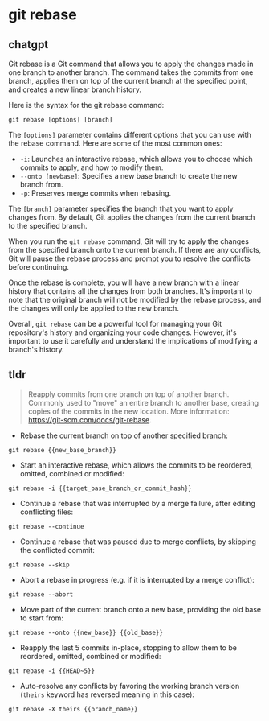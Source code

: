 # git rebase 
## chatgpt 
Git rebase is a Git command that allows you to apply the changes made in one branch to another branch. The command takes the commits from one branch, applies them on top of the current branch at the specified point, and creates a new linear branch history.

Here is the syntax for the git rebase command:

```
git rebase [options] [branch]
```

The `[options]` parameter contains different options that you can use with the rebase command. Here are some of the most common ones:

- `-i`: Launches an interactive rebase, which allows you to choose which commits to apply, and how to modify them.
- `--onto [newbase]`: Specifies a new base branch to create the new branch from.
- `-p`: Preserves merge commits when rebasing.

The `[branch]` parameter specifies the branch that you want to apply changes from. By default, Git applies the changes from the current branch to the specified branch.

When you run the `git rebase` command, Git will try to apply the changes from the specified branch onto the current branch. If there are any conflicts, Git will pause the rebase process and prompt you to resolve the conflicts before continuing.

Once the rebase is complete, you will have a new branch with a linear history that contains all the changes from both branches. It's important to note that the original branch will not be modified by the rebase process, and the changes will only be applied to the new branch.

Overall, `git rebase` can be a powerful tool for managing your Git repository's history and organizing your code changes. However, it's important to use it carefully and understand the implications of modifying a branch's history. 

## tldr 
 
> Reapply commits from one branch on top of another branch.
> Commonly used to "move" an entire branch to another base, creating copies of the commits in the new location.
> More information: <https://git-scm.com/docs/git-rebase>.

- Rebase the current branch on top of another specified branch:

`git rebase {{new_base_branch}}`

- Start an interactive rebase, which allows the commits to be reordered, omitted, combined or modified:

`git rebase -i {{target_base_branch_or_commit_hash}}`

- Continue a rebase that was interrupted by a merge failure, after editing conflicting files:

`git rebase --continue`

- Continue a rebase that was paused due to merge conflicts, by skipping the conflicted commit:

`git rebase --skip`

- Abort a rebase in progress (e.g. if it is interrupted by a merge conflict):

`git rebase --abort`

- Move part of the current branch onto a new base, providing the old base to start from:

`git rebase --onto {{new_base}} {{old_base}}`

- Reapply the last 5 commits in-place, stopping to allow them to be reordered, omitted, combined or modified:

`git rebase -i {{HEAD~5}}`

- Auto-resolve any conflicts by favoring the working branch version (`theirs` keyword has reversed meaning in this case):

`git rebase -X theirs {{branch_name}}`
